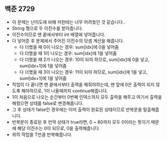 ## 백준 2729
- 이 문제는 난이도에 비해 저한테는 너무 어려웠던 것 같습니다..
- String 형으로 두 이진수를 받아줍니다.
- 이진수이므로 맨 끝에서부터 int 배열에 넣어줍니다.
- 다 넣어준 후 문제에서 주어진 이진수의 덧셈 계산을 해줍니다.
  - 다 더했을 때 0이 나오는 경우: sum[idx]에 0을 넣어줌
  - 다 더했을 때 1이 나오는 경우: sum[idx]에 1을 넣어줌
  - 다 더했을 때 2가 나오는 경우: 10이 되야 하므로, sum[idx]에 0을 넣고, sum[idx+1]에 1을 넣어줌
  - 다 더했을 때 3이 나오는 경우: 11이 되야 하므로, sum[idx]에 1을 넣고, sum[idx+1]에 1을 넣어줌
- 작업이 다 끝나면 맨 끝에서부터 출력을 해줘야하는데, 맨 앞에 0은 출력이 되지 않도록 해야하므로, 1이 나올때까지 continue해줍니다.
- 1이 처음으로 나오는 순간부터 0번째 인덱스까지 모두 출력을 해주고 여기서 출력을 해줬으면 상태를 false로 변경해줍니다.
- 그 후 상태가 false인 경우에는 이미 출력이 완료된 상태이므로 반복문을 탈출해줍니다.
- 반복문이 종료된 후 만약 상태가 true라면, 0 ~ 80까지 모두 0이라는 뜻이기 때문에 해당 이진수는 0이 되므로, 0을 출력해줍니다.
- 위의 작업을 T만큼 반복해줍니다.